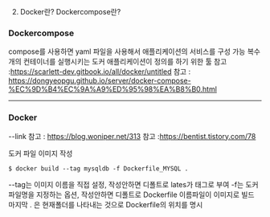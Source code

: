 2. Docker란? Dockercompose란?

### Dockercompose

compose를 사용하면 yaml 파일을 사용해서 애플리케이션의 서비스를 구성 가능
복수 개의 컨테이너를 실행시키는 도커 애플리케이션이 정의를 하기 위한 툴
참고 :https://scarlett-dev.gitbook.io/all/docker/untitled
참고 : https://dongyeopgu.github.io/server/docker-compose-%EC%9D%B4%EC%9A%A9%ED%95%98%EA%B8%B0.html

---

### Docker

--link
참고 : https://blog.woniper.net/313
참고 :https://bentist.tistory.com/78

도커 파일 이미지 작성

```
$ docker build --tag mysqldb -f Dockerfile_MYSQL .
```

--tag는 이미지 이름을 직접 설정, 작성안하면 디폴트로 lates가 태그로 부여
-f는 도커 파일명을 지정하는 옵션, 작성안하면 디폴트로 Dockerfile 이름파일이 이미지로 빌드
마지막 . 은 현재폴더를 나타내는 것으로 Dockerfile의 위치를 명시
